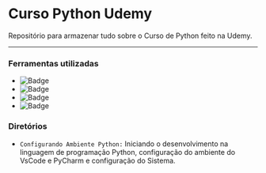 # Curso Python Udemy
Repositório para armazenar tudo sobre o Curso de Python feito na Udemy.

--------------------------
### Ferramentas utilizadas
- ![Badge](https://img.shields.io/static/v1?label=Software&message=PyCharm&color=blue&style=flat)
- ![Badge](https://img.shields.io/static/v1?label=Software&message=VsCode&color=blue&style=flat)
- ![Badge](https://img.shields.io/static/v1?label=Linguagem&message=Python&color=orange&style=flat)
- ![Badge](https://img.shields.io/static/v1?label=Versão&message=0.1&color=red&style=flat)

### Diretórios
- `Configurando Ambiente Python:` Iniciando o desenvolvimento na linguagem de programação Python, configuração do ambiente do VsCode e PyCharm e configuração do Sistema.

